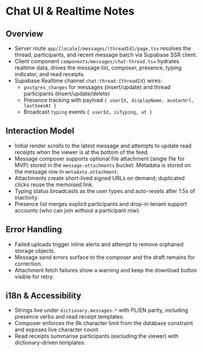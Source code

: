 ﻿# Chat UI & Realtime Notes

## Overview

- Server route `app/[locale]/messages/[threadId]/page.tsx` resolves the thread, participants, and recent message batch via Supabase SSR client.
- Client component `components/messages/chat-thread.tsx` hydrates realtime data, drives the message list, composer, presence, typing indicator, and read receipts.
- Supabase Realtime channel `chat:thread:{threadId}` wires:
  - `postgres_changes` for messages (insert/update) and thread participants (insert/update/delete)
  - Presence tracking with payload `{ userId, displayName, avatarUrl, lastSeenAt }`
  - Broadcast `typing` events `{ userId, isTyping, at }`

## Interaction Model

- Initial render scrolls to the latest message and attempts to update read receipts when the viewer is at the bottom of the feed.
- Message composer supports optional file attachment (single file for MVP) stored in the `message-attachments` bucket. Metadata is stored on the message row in `metadata.attachment`.
- Attachments create short-lived signed URLs on demand; duplicated clicks reuse the memoised link.
- Typing status broadcasts as the user types and auto-resets after 1.5s of inactivity.
- Presence list merges explicit participants and drop-in tenant support accounts (who can join without a participant row).

## Error Handling

- Failed uploads trigger inline alerts and attempt to remove orphaned storage objects.
- Message send errors surface to the composer and the draft remains for correction.
- Attachment fetch failures show a warning and keep the download button visible for retry.

## i18n & Accessibility

- Strings live under `dictionary.messages.*` with PL/EN parity, including presence verbs and read receipt templates.
- Composer enforces the 8k character limit from the database constraint and exposes live character count.
- Read receipts summarise participants (excluding the viewer) with dictionary-driven templates.
